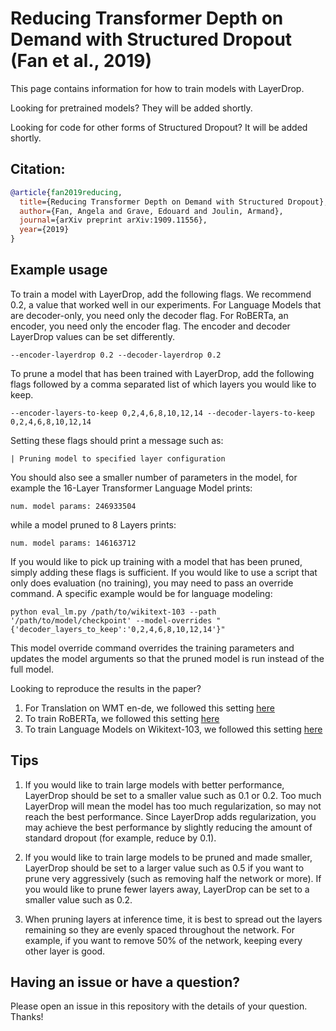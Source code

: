 # Reducing Transformer Depth on Demand with Structured Dropout (Fan et al., 2019)
This page contains information for how to train models with LayerDrop.

Looking for pretrained models? They will be added shortly.

Looking for code for other forms of Structured Dropout? It will be added shortly.

## Citation:
```bibtex
@article{fan2019reducing,
  title={Reducing Transformer Depth on Demand with Structured Dropout},
  author={Fan, Angela and Grave, Edouard and Joulin, Armand},
  journal={arXiv preprint arXiv:1909.11556},
  year={2019}
}
```

## Example usage

To train a model with LayerDrop, add the following flags. We recommend 0.2, a value that worked well in our experiments. For Language Models that are decoder-only, you need only the decoder flag. For RoBERTa, an encoder, you need only the encoder flag. The encoder and decoder LayerDrop values can be set differently.
```
--encoder-layerdrop 0.2 --decoder-layerdrop 0.2
```

To prune a model that has been trained with LayerDrop, add the following flags followed by a comma separated list of which layers you would like to keep.
```
--encoder-layers-to-keep 0,2,4,6,8,10,12,14 --decoder-layers-to-keep 0,2,4,6,8,10,12,14
```
Setting these flags should print a message such as:
```
| Pruning model to specified layer configuration
```
You should also see a smaller number of parameters in the model, for example the 16-Layer Transformer Language Model prints:
```
num. model params: 246933504
```
while a model pruned to 8 Layers prints:
```
num. model params: 146163712
```

If you would like to pick up training with a model that has been pruned, simply adding these flags is sufficient. If you would like to use a script that only does evaluation (no training), you may need to pass an override command. A specific example would be for language modeling:
```
python eval_lm.py /path/to/wikitext-103 --path '/path/to/model/checkpoint' --model-overrides "{'decoder_layers_to_keep':'0,2,4,6,8,10,12,14'}"
```
This model override command overrides the training parameters and updates the model arguments so that the pruned model is run instead of the full model.


Looking to reproduce the results in the paper?

1. For Translation on WMT en-de, we followed this setting [here](https://github.com/pytorch/fairseq/blob/master/examples/scaling_nmt/README.md)
2. To train RoBERTa, we followed this setting [here](https://github.com/pytorch/fairseq/tree/master/examples/roberta)
3. To train Language Models on Wikitext-103, we followed this setting [here](https://github.com/pytorch/fairseq/tree/master/examples/language_model)


## Tips

1. If you would like to train large models with better performance, LayerDrop should be set to a smaller value such as 0.1 or 0.2. Too much LayerDrop will mean the model has too much regularization, so may not reach the best performance. Since LayerDrop adds regularization, you may achieve the best performance by slightly reducing the amount of standard dropout (for example, reduce by 0.1).

2. If you would like to train large models to be pruned and made smaller, LayerDrop should be set to a larger value such as 0.5 if you want to prune very aggressively (such as removing half the network or more). If you would like to prune fewer layers away, LayerDrop can be set to a smaller value such as 0.2.

3. When pruning layers at inference time, it is best to spread out the layers remaining so they are evenly spaced throughout the network. For example, if you want to remove 50% of the network, keeping every other layer is good.

## Having an issue or have a question?

Please open an issue in this repository with the details of your question. Thanks!
